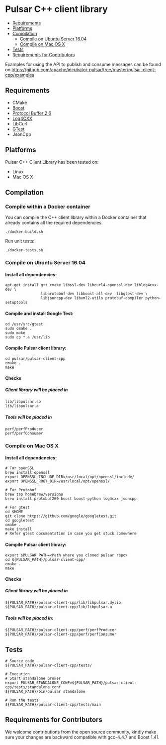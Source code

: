 <!--

    Licensed to the Apache Software Foundation (ASF) under one
    or more contributor license agreements.  See the NOTICE file
    distributed with this work for additional information
    regarding copyright ownership.  The ASF licenses this file
    to you under the Apache License, Version 2.0 (the
    "License"); you may not use this file except in compliance
    with the License.  You may obtain a copy of the License at

      http://www.apache.org/licenses/LICENSE-2.0

    Unless required by applicable law or agreed to in writing,
    software distributed under the License is distributed on an
    "AS IS" BASIS, WITHOUT WARRANTIES OR CONDITIONS OF ANY
    KIND, either express or implied.  See the License for the
    specific language governing permissions and limitations
    under the License.

-->

# Pulsar C++ client library
<!-- TOC depthFrom:2 depthTo:3 withLinks:1 updateOnSave:1 orderedList:0 -->

- [Requirements](#requirements)
- [Platforms](#platforms)
- [Compilation](#compilation)
	- [Compile on Ubuntu Server 16.04](#compile-on-ubuntu-server-1604)
	- [Compile on Mac OS X](#compile-on-mac-os-x)
- [Tests](#tests)
- [Requirements for Contributors](#requirements-for-contributors)

<!-- /TOC -->
Examples for using the API to publish and consume messages can be found on
https://github.com/apache/incubator-pulsar/tree/master/pulsar-client-cpp/examples

## Requirements

 * CMake
 * [Boost](http://www.boost.org/)
 * [Protocol Buffer 2.6](https://developers.google.com/protocol-buffers/)
 * [Log4CXX](https://logging.apache.org/log4cxx)
 * LibCurl
 * [GTest](https://github.com/google/googletest)
 * JsonCpp


## Platforms

Pulsar C++ Client Library has been tested on:

* Linux
* Mac OS X

## Compilation

### Compile within a Docker container

You can compile the C++ client library within a Docker container that already
contains all the required dependencies.

```shell
./docker-build.sh
```

Run unit tests:
```shell
./docker-tests.sh
```

### Compile on Ubuntu Server 16.04

#### Install all dependencies:

```shell
apt-get install g++ cmake libssl-dev libcurl4-openssl-dev liblog4cxx-dev \
                libprotobuf-dev libboost-all-dev  libgtest-dev \
                libjsoncpp-dev libxml2-utils protobuf-compiler python-setuptools
```

#### Compile and install Google Test:

```shell
cd /usr/src/gtest
sudo cmake .
sudo make
sudo cp *.a /usr/lib
```


#### Compile Pulsar client library:

```shell
cd pulsar/pulsar-client-cpp
cmake .
make
```

#### Checks
##### Client library will be placed in
```
lib/libpulsar.so
lib/libpulsar.a
```

##### Tools will be placed in

```
perf/perfProducer
perf/perfConsumer
```

### Compile on Mac OS X

#### Install all dependencies:
```shell
# For openSSL
brew install openssl
export OPENSSL_INCLUDE_DIR=/usr/local/opt/openssl/include/
export OPENSSL_ROOT_DIR=/usr/local/opt/openssl/

# For Protobuf
brew tap homebrew/versions
brew install protobuf260 boost boost-python log4cxx jsoncpp

# For gtest
cd $HOME
git clone https://github.com/google/googletest.git
cd googletest
cmake .
make install
# Refer gtest documentation in case you get stuck somewhere
```

#### Compile Pulsar client library:
```shell
export $PULSAR_PATH=<Path where you cloned pulsar repo>
cd ${PULSAR_PATH}/pulsar-client-cpp/
cmake .
make
```

#### Checks
##### Client library will be placed in
```
${PULSAR_PATH}/pulsar-client-cpp/lib/libpulsar.dylib
${PULSAR_PATH}/pulsar-client-cpp/lib/libpulsar.a
```

##### Tools will be placed in:

```
${PULSAR_PATH}/pulsar-client-cpp/perf/perfProducer
${PULSAR_PATH}/pulsar-client-cpp/perf/perfConsumer
```

## Tests
```shell
# Source code
${PULSAR_PATH}/pulsar-client-cpp/tests/

# Execution
# Start standalone broker
export PULSAR_STANDALONE_CONF=${PULSAR_PATH}/pulsar-client-cpp/tests/standalone.conf
${PULSAR_PATH}/bin/pulsar standalone

# Run the tests
${PULSAR_PATH}/pulsar-client-cpp/tests/main
```

## Requirements for Contributors
We welcome contributions from the open source community, kindly make sure your changes are backward compatible with gcc-4.4.7 and Boost 1.41.
